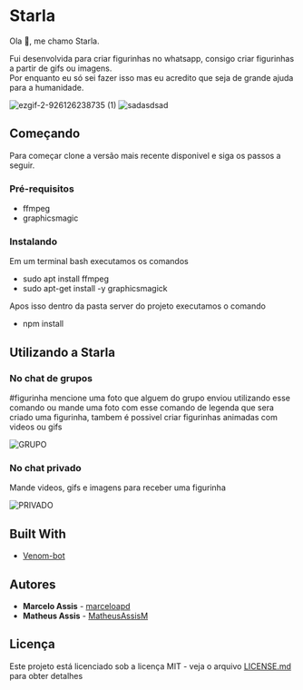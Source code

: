 # Starla

Ola 👋, me chamo Starla. 

Fui desenvolvida para criar figurinhas no whatsapp, consigo criar figurinhas a partir de gifs ou imagens.  
Por enquanto eu só sei fazer isso mas eu acredito que seja de grande ajuda para a humanidade.


![ezgif-2-926126238735 (1)](https://user-images.githubusercontent.com/71731452/111242959-f4ba0e00-85de-11eb-873b-32ca87556165.gif)   ![sadasdsad](https://user-images.githubusercontent.com/71731452/111244354-7d39ae00-85e1-11eb-9e44-b1116645414e.png) 

## Começando

Para começar clone a versão mais recente disponivel e siga os passos a seguir.

### Pré-requisitos

* ffmpeg 
* graphicsmagic

### Instalando

Em um terminal bash executamos os comandos

* sudo apt install ffmpeg
* sudo apt-get install -y graphicsmagick

Apos isso dentro da pasta server do projeto executamos o comando

* npm install

## Utilizando a Starla

### No chat de grupos

#figurinha mencione uma foto que alguem do grupo enviou utilizando esse comando ou mande uma foto com esse comando de legenda que sera criado uma figurinha, tambem é possivel criar figurinhas animadas com videos ou gifs

![GRUPO](https://user-images.githubusercontent.com/71731452/125382649-6ecf8900-e36c-11eb-909f-27de01dfc5f8.gif)


### No chat privado

Mande videos, gifs e imagens para receber uma figurinha

![PRIVADO](https://user-images.githubusercontent.com/71731452/125382658-71ca7980-e36c-11eb-81af-01106799f032.gif)


## Built With

* [Venom-bot](https://www.npmjs.com/package/venom-bot)

## Autores

* **Marcelo Assis** - [marceloapd](https://github.com/marceloapd)
* **Matheus Assis** - [MatheusAssisM](https://github.com/MatheusAssisM)

## Licença

Este projeto está licenciado sob a licença MIT - veja o arquivo [LICENSE.md](LICENSE.md) para obter detalhes
